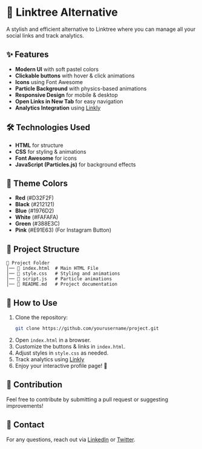 # 🔗 Linktree Alternative

A stylish and efficient alternative to Linktree where you can manage all your social links and track analytics.

## ✨ Features
- **Modern UI** with soft pastel colors
- **Clickable buttons** with hover & click animations
- **Icons** using Font Awesome
- **Particle Background** with physics-based animations
- **Responsive Design** for mobile & desktop
- **Open Links in New Tab** for easy navigation
- **Analytics Integration** using [Linkly](https://app.linklyhq.com/app/workspace/264333/links)

## 🛠️ Technologies Used
- **HTML** for structure
- **CSS** for styling & animations
- **Font Awesome** for icons
- **JavaScript (Particles.js)** for background effects

## 🎨 Theme Colors
- **Red** (#D32F2F)
- **Black** (#212121)
- **Blue** (#1976D2)
- **White** (#FAFAFA)
- **Green** (#388E3C)
- **Pink** (#E91E63) (For Instagram Button)

## 📂 Project Structure
```
📁 Project Folder
│── 📄 index.html  # Main HTML File
│── 📄 style.css   # Styling and animations
│── 📄 script.js   # Particle animations
│── 📄 README.md   # Project documentation
```

## 📜 How to Use
1. Clone the repository:
   ```sh
   git clone https://github.com/yourusername/project.git
   ```
2. Open `index.html` in a browser.
3. Customize the buttons & links in `index.html`.
4. Adjust styles in `style.css` as needed.
5. Track analytics using [Linkly](https://app.linklyhq.com/app/workspace/264333/links)
6. Enjoy your interactive profile page! 🎉

## 🙌 Contribution
Feel free to contribute by submitting a pull request or suggesting improvements!

## 📧 Contact
For any questions, reach out via [LinkedIn](#) or [Twitter](#).
